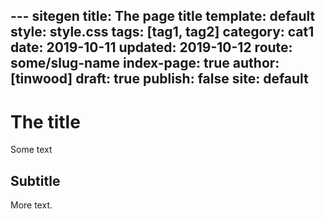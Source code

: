 --- sitegen
title: The page title
template: default
style: style.css
tags: [tag1, tag2]
category: cat1
date: 2019-10-11
updated: 2019-10-12
route: some/slug-name
index-page: true
author: [tinwood]
draft: true
publish: false
site: default
---
# The title

Some text

## Subtitle

More text.

